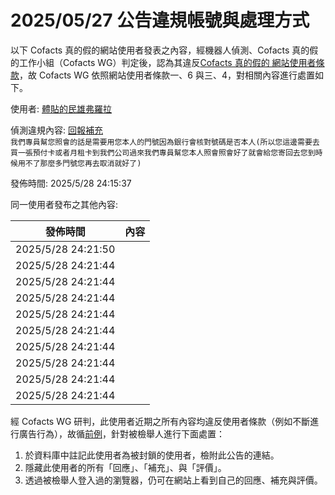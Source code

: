 2025/05/27 公告違規帳號與處理方式
=========

以下 Cofacts 真的假的網站使用者發表之內容，經機器人偵測、Cofacts 真的假的工作小組（Cofacts WG）判定後，認為其違反[Cofacts 真的假的 網站使用者條款](https://github.com/cofacts/rumors-site/blob/master/LEGAL.md)，故 Cofacts WG 依照網站使用者條款一、6 與三、4，對相關內容進行處置如下。

使用者: [體貼的民雄弗羅拉](https://cofacts.github.io/community-builder/#/editorworks?type=2&day=365&userId=j4S8C__sGYcEGDNGPa0lGrA9jcFx0KRvjX-d1-JoHFY7FW_SI)

偵測違規內容: [回報補充](https://cofacts.tw/article/uz185iqu7nx1)<br>`我們專員幫您照會的話是需要用您本人的門號因為銀行會核對號碼是否本人(所以您這邊需要去買一張預付卡或者月租卡到我們公司過來我們專員幫您本人照會照會好了就會給您寄回去您到時候用不了那麼多門號您再去取消就好了)`

發佈時間: 2025/5/28 24:15:37

同一使用者發布之其他內容:

|發佈時間|內容|
|---|---|
| 2025/5/28 24:21:50 | [](https://cofacts.tw/article/2pp5g4jdflbre) |
| 2025/5/28 24:21:44 | [](https://cofacts.tw/article/pF2MEpcBfs35m9Miwiir) |
| 2025/5/28 24:21:44 | [](https://cofacts.tw/article/o12MEpcBfs35m9MiwiiV) |
| 2025/5/28 24:21:44 | [](https://cofacts.tw/article/ol2MEpcBfs35m9MiwiiS) |
| 2025/5/28 24:21:44 | [](https://cofacts.tw/article/lz0dzoi2f4c7) |
| 2025/5/28 24:21:44 | [](https://cofacts.tw/article/3dxfq742i7xmp) |
| 2025/5/28 24:21:44 | [](https://cofacts.tw/article/1u8tytmy99kcl) |
| 2025/5/28 24:21:44 | [](https://cofacts.tw/article/3nlvncev88ecs) |
| 2025/5/28 24:21:44 | [](https://cofacts.tw/article/29piilc645jw9) |
| 2025/5/28 24:21:44 | [](https://cofacts.tw/article/1b5ctq3n6us5k) |

經 Cofacts WG 研判，此使用者近期之所有內容均違反使用者條款（例如不斷進行廣告行為），故循[前例](https://github.com/cofacts/takedowns/blob/master/2021/1125-2nd-spam.md)，針對被檢舉人進行下面處置：
1. 於資料庫中註記此使用者為被封鎖的使用者，檢附此公告的連結。
2. 隱藏此使用者的所有「回應」、「補充」、與「評價」。
3. 透過被檢舉人登入過的瀏覽器，仍可在網站上看到自己的回應、補充與評價。
